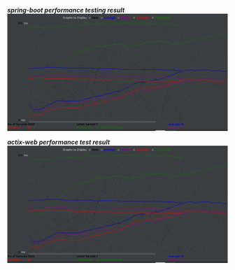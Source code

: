 ***spring-boot performance testing result*** 
![spring boot result](spring-boot-result.png "spring boot result ")

***actix-web performance test result*** 
![actix web result](spring-boot-result.png "actix web result ")